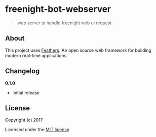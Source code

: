 # freenight-bot-webserver

> web server to handle freenight web ui request

## About

This project uses [Feathers](http://feathersjs.com). An open source web framework for building modern real-time applications.

## Changelog

__0.1.0__

- Initial release

## License

Copyright (c) 2017

Licensed under the [MIT license](LICENSE).
